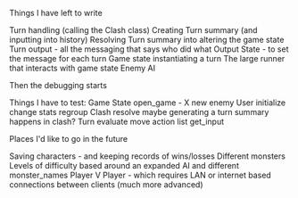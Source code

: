 Things I have left to write

Turn handling (calling the Clash class)
Creating Turn summary (and inputting into history)
Resolving Turn summary into altering the game state
Turn output - all the messaging that says who did what
Output State - to set the message for each turn
Game state instantiating a turn
The large runner that interacts with game state
Enemy AI

Then the debugging starts

Things I have to test:
Game State
  open_game - X
  new enemy
User
  initialize
  change stats
  regroup
Clash
  resolve
  maybe generating a turn summary happens in clash?
Turn
  evaluate move
  action list
  get_input


  Places I'd like to go in the future

  Saving characters - and keeping records of wins/losses
  Different monsters
  Levels of difficulty based around an expanded AI and different monster_names
  Player V Player - which requires LAN or internet based connections between clients (much more advanced)

  
